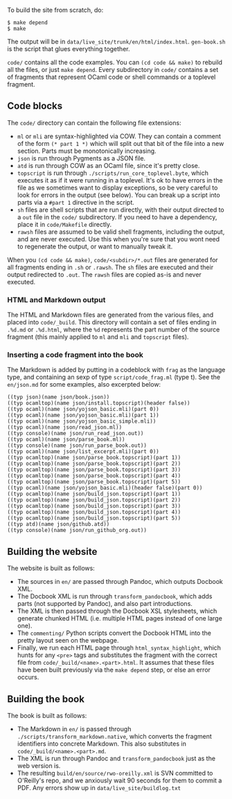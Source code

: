 To build the site from scratch, do:

```
$ make depend
$ make
```

The output will be in `data/live_site/trunk/en/html/index.html`.
`gen-book.sh` is the script that glues everything together.

`code/` contains all the code examples.  You can `(cd code && make)` to rebuild
all the files, or just `make depend`.  Every subdirectory in `code/` contains a
set of fragments that represent OCaml code or shell commands or a toplevel
fragment.

## Code blocks

The `code/` directory can contain the following file extensions:
* `ml` or `mli` are syntax-highlighted via COW.  They can contain a
  comment of the form `(* part 1 *)` which will split out that bit of
  the file into a new section.  Parts must be monotonically increasing.
* `json` is run through Pygments as a JSON file.
* `atd` is run through COW as an OCaml file, since it's pretty close.
* `topscript` is run through `./scripts/run_core_toplevel.byte`, which
  executes it as if it were running in a toplevel.  It's ok to have
  errors in the file as we sometimes want to display exceptions, so be
  very careful to look for errors in the output (see below).  You can
  break up a script into parts via a `#part 1` directive in the script.
* `sh` files are shell scripts that are run directly, with their output
  directed to a `out` file in the `code/` subdirectory.  If you need
  to have a dependency, place it in `code/Makefile` directly.
* `rawsh` files are assumed to be valid shell fragments, including the
  output, and are never executed.  Use this when you're sure that you
  wont need to regenerate the output, or want to manually tweak it.

When you `(cd code && make)`, `code/<subdir>/*.out` files are generated for all
fragments ending in `.sh` or `.rawsh`.  The `sh` files are executed and their
output redirected to `.out`.  The `rawsh` files are copied as-is and never
executed.

### HTML and Markdown output

The HTML and Markdown files are generated from the various files, and placed
into `code/_build`.  This directory will contain a set of files ending in
`.%d.md` or `.%d.html`, where the `%d` represents the part number of the source
fragment (this mainly applied to `ml` and `mli` and `topscript` files).

### Inserting a code fragment into the book

The Markdown is added by putting in a codeblock with `frag` as the language
type, and containing an sexp of type `script/code_frag.ml` (type t).  See the
`en/json.md` for some examples, also excerpted below:

```
((typ json)(name json/book.json))
((typ ocamltop)(name json/install.topscript)(header false))
((typ ocaml)(name json/yojson_basic.mli)(part 0))
((typ ocaml)(name json/yojson_basic.mli)(part 1))
((typ ocaml)(name json/yojson_basic_simple.mli))
((typ ocaml)(name json/read_json.ml))
((typ console)(name json/run_read_json.out))
((typ ocaml)(name json/parse_book.ml))
((typ console)(name json/run_parse_book.out))
((typ ocaml)(name json/list_excerpt.mli)(part 0))
((typ ocamltop)(name json/parse_book.topscript)(part 1))
((typ ocamltop)(name json/parse_book.topscript)(part 2))
((typ ocamltop)(name json/parse_book.topscript)(part 3))
((typ ocamltop)(name json/parse_book.topscript)(part 4))
((typ ocamltop)(name json/parse_book.topscript)(part 5))
((typ ocaml)(name json/yojson_basic.mli)(header false)(part 0))
((typ ocamltop)(name json/build_json.topscript)(part 1))
((typ ocamltop)(name json/build_json.topscript)(part 2))
((typ ocamltop)(name json/build_json.topscript)(part 3))
((typ ocamltop)(name json/build_json.topscript)(part 4))
((typ ocamltop)(name json/build_json.topscript)(part 5))
((typ atd)(name json/github.atd))
((typ console)(name json/run_github_org.out))
```

## Building the website

The website is built as follows:

* The sources in `en/` are passed through Pandoc, which outputs
  Docbook XML.
* The Docbook XML is run through `transform_pandocbook`, which 
  adds parts (not supported by Pandoc), and also part introductions.
* The XML is then passed through the Docbook XSL stylesheets,
  which generate chunked HTML (i.e. multiple HTML pages instead of
  one large one).
* The `commenting/` Python scripts convert the Docbook HTML into
  the pretty layout seen on the webpage.
* Finally, we run each HTML page through `html_syntax_highlight`,
  which hunts for any `<pre>` tags and substitutes the fragment
  with the correct file from `code/_build/<name>.<part>.html`.
  It assumes that these files have been built previously via the
  `make depend` step, or else an error occurs.

## Building the book

The book is built as follows:

* The Markdown in `en/` is passed through `./scripts/transform_markdown.native`, 
  which converts the fragment identifiers into concrete Markdown.  This
  also substitutes in `code/_build/<name>.<part>.md`.
* The XML is run through Pandoc and `transform_pandocbook` just
  as the web version is.
* The resulting `build/en/source/rwo-oreilly.xml` is SVN committed to
  O'Reilly's repo, and we anxiously wait 90 seconds for them to commit
  a PDF.  Any errors show up in `data/live_site/buildlog.txt`

